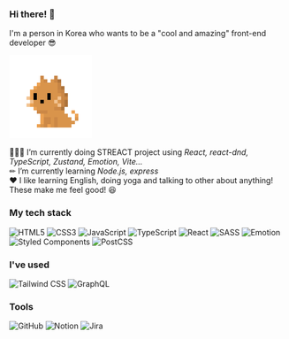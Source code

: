 ### Hi there! 👋 
I'm a person in Korea who wants to be a "cool and amazing" front-end developer 😎

<img width="150" height="150" src="https://raw.githubusercontent.com/miguelbogota/miguelbogota/master/images/cat.gif" alt="Funny pixel cat gif moving its tail." />

<p>
  👩🏻‍💻  I’m currently doing STREACT project using <em>React, react-dnd, TypeScript, Zustand, Emotion, Vite...</em> <br />
  ✏  I’m currently learning <em>Node.js, express</em><br />
❤️ I like learning English, doing yoga and talking to other about anything! These make me feel good! 😆
</p>


###  My tech stack 

![HTML5](https://img.shields.io/badge/-HTML5-E34F26?style=for-the-badge&logo=html5&logoColor=ffffff)
![CSS3](https://img.shields.io/badge/css3-%231572B6.svg?style=for-the-badge&logo=css3&logoColor=white)
![JavaScript](https://img.shields.io/badge/javascript-%23323330.svg?style=for-the-badge&logo=javascript&logoColor=%23F7DF1E)
![TypeScript](https://img.shields.io/badge/typescript-%23007ACC.svg?style=for-the-badge&logo=typescript&logoColor=white)
![React](https://img.shields.io/badge/react-%2320232a.svg?style=for-the-badge&logo=react&logoColor=%2361DAFB)
![SASS](https://img.shields.io/badge/SASS-hotpink.svg?style=for-the-badge&logo=SASS&logoColor=white)
![Emotion](https://img.shields.io/badge/Emotion-C64FB5?style=for-the-badge&logo=&logoColor=%2361DAFB)
![Styled Components](https://img.shields.io/badge/styled--components-DB7093?style=for-the-badge&logo=styled-components&logoColor=white)
![PostCSS](https://img.shields.io/badge/PostCSS-DD3A0A?style=for-the-badge&logo=PostCSS&logoColor=white)

### I've used
![Tailwind CSS](https://img.shields.io/badge/Tailwind_CSS-06B6D4?style=for-the-badge&logo=TailwindCSS&logoColor=white)
![GraphQL](https://img.shields.io/badge/GraphQL-E10098?style=for-the-badge&logo=GraphQL&logoColor=white)

### Tools 

![GitHub](https://img.shields.io/badge/GitHub-181717?style=for-the-badge&logo=GitHub&logoColor=white)
![Notion](https://img.shields.io/badge/Notion-000000?style=for-the-badge&logo=Notion&logoColor=white)
![Jira](https://img.shields.io/badge/Jira-0052CC?style=for-the-badge&logo=Jira&logoColor=white)





